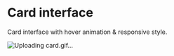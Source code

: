 # Card interface

Card interface with hover animation & responsive style.

![Uploading card.gif…]()
